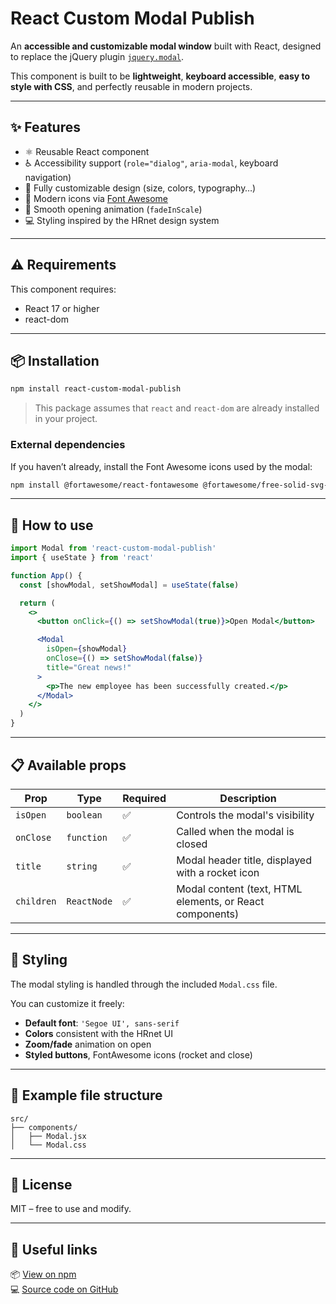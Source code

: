 # React Custom Modal Publish

An **accessible and customizable modal window** built with React, designed to replace the jQuery plugin [`jquery.modal`](https://github.com/kylefox/jquery-modal).

This component is built to be **lightweight**, **keyboard accessible**, **easy to style with CSS**, and perfectly reusable in modern projects.

---

## ✨ Features

- ⚛️ Reusable React component  
- ♿ Accessibility support (`role="dialog"`, `aria-modal`, keyboard navigation)  
- 🎨 Fully customizable design (size, colors, typography…)  
- 🚀 Modern icons via [Font Awesome](https://fontawesome.com/)  
- 🌈 Smooth opening animation (`fadeInScale`)  
- 💻 Styling inspired by the HRnet design system  

---

## ⚠️ Requirements

This component requires:

- React 17 or higher  
- react-dom  

---

## 📦 Installation

```bash
npm install react-custom-modal-publish
```

> This package assumes that `react` and `react-dom` are already installed in your project.

### External dependencies

If you haven’t already, install the Font Awesome icons used by the modal:

```bash
npm install @fortawesome/react-fontawesome @fortawesome/free-solid-svg-icons
```

---

## 🚀 How to use

```jsx
import Modal from 'react-custom-modal-publish'
import { useState } from 'react'

function App() {
  const [showModal, setShowModal] = useState(false)

  return (
    <>
      <button onClick={() => setShowModal(true)}>Open Modal</button>

      <Modal
        isOpen={showModal}
        onClose={() => setShowModal(false)}
        title="Great news!"
      >
        <p>The new employee has been successfully created.</p>
      </Modal>
    </>
  )
}
```

---

## 📋 Available props

| Prop        | Type         | Required | Description                                              |
|-------------|--------------|----------|----------------------------------------------------------|
| `isOpen`    | `boolean`    | ✅       | Controls the modal's visibility                          |
| `onClose`   | `function`   | ✅       | Called when the modal is closed                          |
| `title`     | `string`     | ✅       | Modal header title, displayed with a rocket icon         |
| `children`  | `ReactNode`  | ✅       | Modal content (text, HTML elements, or React components) |

---

## 🎨 Styling

The modal styling is handled through the included `Modal.css` file.

You can customize it freely:

- **Default font**: `'Segoe UI', sans-serif`  
- **Colors** consistent with the HRnet UI  
- **Zoom/fade** animation on open  
- **Styled buttons**, FontAwesome icons (rocket and close)  

---

## 📁 Example file structure

```plaintext
src/
├── components/
│   ├── Modal.jsx
│   └── Modal.css
```

---

## 📝 License

MIT – free to use and modify.

---

## 🔗 Useful links

📦 [View on npm](https://www.npmjs.com/package/react-custom-modal-publish)  
💻 [Source code on GitHub](https://github.com/Melba17/react-custom-modal-publish)
